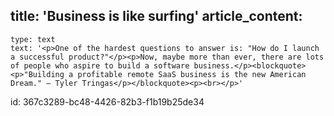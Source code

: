 title: 'Business is like surfing'
article_content:
  -
    type: text
    text: '<p>One of the hardest questions to answer is: "How do I launch a successful product?"</p><p>Now, maybe more than ever, there are lots of people who aspire to build a software business.</p><blockquote><p>"Building a profitable remote SaaS business is the new American Dream." – Tyler Tringas</p></blockquote><p><br></p>'
id: 367c3289-bc48-4426-82b3-f1b19b25de34
